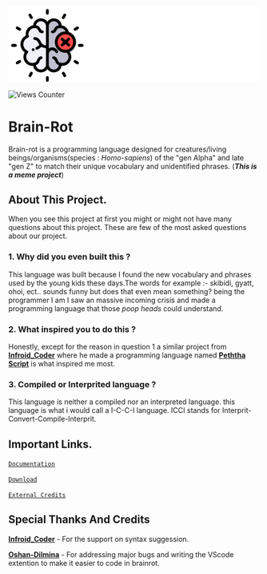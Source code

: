 <center><img src="./Docs/Assets/brainrot_bannar.png" alt="Readme Bannarr"></center>

![Views Counter](https://views-counter.vercel.app/badge?pageId=https%3A%2F%2Fgithub%2Ecom%2FAshen-dulmina%2FBrain-rot&leftColor=000000&rightColor=c90d58&type=total&label=Views&style=none)

# **Brain-Rot**
Brain-rot is a programming language designed for creatures/living beings/organisms(species : _Homo-sapiens_) of the "gen Alpha" and late "gen Z" to match their unique vocabulary and unidentified phrases. 
(**_This is a meme project_**)

## About This Project.
When you see this project at first you might or might not 
have many questions about this project. These are few of 
the most asked questions about our project.

### 1. Why did you even built this ?
This language was built because I found the new vocabulary
and phrases used by the young kids these days.The words for
example :- skibidi, gyatt, ohoi, ect.. sounds funny but does
that even mean something? being the programmer I am I saw 
an massive incoming crisis and made a programming language
that those _poop heads_ could understand. 

### 2. What inspired you to do this ?
Honestly, except for the reason in question 1 a similar project from **[Infroid_Coder](https://github.com/Infroid-Coder)** where he made a programming language named **[Peththa Script](https://github.com/Infroid-Coder/PeththaScript)** is what inspired me most.

### 3. Compiled or Interprited language ?
This language is neither a compiled nor an interpreted language. this language is what i would call a I-C-C-I language. ICCI stands for Interprit-Convert-Compile-Interprit.

## Important Links.
[`Documentation`](./Docs/intro.md)

[`Download`](https://github.com/Ashen-Dulmina/Brain-Rot)

[`External Credits`](./Docs/external_credits.md)

## Special Thanks And Credits
**[Infroid_Coder](https://github.com/Infroid-Coder)** - For the support on syntax suggession.

**[Oshan-Dilmina](https://github.com/Oshan-Dilmina)** - For addressing major bugs and writing the VScode extention to make it easier to code in brainrot.